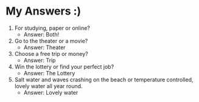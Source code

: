 # My Answers :)
1.  For studying, paper or online?
    - Answer: Both!
2. Go to the theater or a movie?
    - Answer: Theater
3. Choose a free trip or money?
    - Answer: Trip
4. Win the lottery or find your perfect job?
    - Answer: The Lottery
5. Salt water and waves crashing on the beach or temperature controlled, lovely water all year round.
    - Answer: Lovely water
